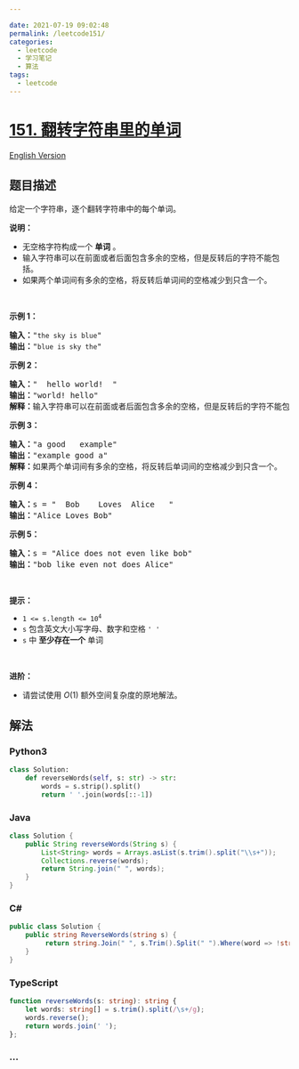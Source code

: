 ```yaml
---

date: 2021-07-19 09:02:48
permalink: /leetcode151/
categories:
  - leetcode
  - 学习笔记
  - 算法  
tags:
  - leetcode
---
```

# [151. 翻转字符串里的单词](https://leetcode-cn.com/problems/reverse-words-in-a-string)

[English Version](https://cdn.jsdelivr.net/gh/doocs/leetcode@main/solution/0100-0199/0151.Reverse%20Words%20in%20a%20String/README_EN.md)

## 题目描述

<!-- 这里写题目描述 -->

<p>给定一个字符串，逐个翻转字符串中的每个单词。</p>

<p><strong>说明：</strong></p>

<ul>
	<li>无空格字符构成一个 <strong>单词</strong> 。</li>
	<li>输入字符串可以在前面或者后面包含多余的空格，但是反转后的字符不能包括。</li>
	<li>如果两个单词间有多余的空格，将反转后单词间的空格减少到只含一个。</li>
</ul>

<p>&nbsp;</p>

<p><strong>示例 1：</strong></p>

<pre><strong>输入：</strong>&quot;<code>the sky is blue</code>&quot;
<strong>输出：</strong>&quot;<code>blue is sky the</code>&quot;
</pre>

<p><strong>示例 2：</strong></p>

<pre><strong>输入：</strong>&quot; &nbsp;hello world! &nbsp;&quot;
<strong>输出：</strong>&quot;world! hello&quot;
<strong>解释：</strong>输入字符串可以在前面或者后面包含多余的空格，但是反转后的字符不能包括。
</pre>

<p><strong>示例 3：</strong></p>

<pre><strong>输入：</strong>&quot;a good &nbsp; example&quot;
<strong>输出：</strong>&quot;example good a&quot;
<strong>解释：</strong>如果两个单词间有多余的空格，将反转后单词间的空格减少到只含一个。
</pre>

<p><strong>示例 4：</strong></p>

<pre><strong>输入：</strong>s = &quot;  Bob    Loves  Alice   &quot;
<strong>输出：</strong>&quot;Alice Loves Bob&quot;
</pre>

<p><strong>示例 5：</strong></p>

<pre><strong>输入：</strong>s = &quot;Alice does not even like bob&quot;
<strong>输出：</strong>&quot;bob like even not does Alice&quot;
</pre>

<p>&nbsp;</p>

<p><strong>提示：</strong></p>

<ul>
	<li><code>1 &lt;= s.length &lt;= 10<sup>4</sup></code></li>
	<li><code>s</code> 包含英文大小写字母、数字和空格 <code>&#39; &#39;</code></li>
	<li><code>s</code> 中 <strong>至少存在一个</strong> 单词</li>
</ul>

<ul>
</ul>

<p>&nbsp;</p>

<p><strong>进阶：</strong></p>

<ul>
	<li>请尝试使用&nbsp;<em>O</em>(1) 额外空间复杂度的原地解法。</li>
</ul>


## 解法

<!-- 这里可写通用的实现逻辑 -->

<!-- tabs:start -->

### **Python3**

<!-- 这里可写当前语言的特殊实现逻辑 -->

```python
class Solution:
    def reverseWords(self, s: str) -> str:
        words = s.strip().split()
        return ' '.join(words[::-1])
```

### **Java**

<!-- 这里可写当前语言的特殊实现逻辑 -->

```java
class Solution {
    public String reverseWords(String s) {
        List<String> words = Arrays.asList(s.trim().split("\\s+"));
        Collections.reverse(words);
        return String.join(" ", words);
    }
}
```

### **C#**

```cs
public class Solution {
    public string ReverseWords(string s) {
         return string.Join(" ", s.Trim().Split(" ").Where(word => !string.IsNullOrEmpty(word) && !string.IsNullOrEmpty(word.Trim())).Reverse());
    }
}
```

### **TypeScript**

```ts
function reverseWords(s: string): string {
    let words: string[] = s.trim().split(/\s+/g);
    words.reverse();
    return words.join(' ');
};
```

### **...**

```

```

<!-- tabs:end -->
